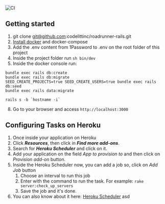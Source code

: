 ![CI](https://github.com/codelittinc/roadrunner-rails/workflows/CI/badge.svg)

## Getting started

1. git clone git@github.com:codelittinc/roadrunner-rails.git
2.  [Install docker](https://www.digitalocean.com/community/tutorials/how-to-install-and-use-docker-on-ubuntu-18-04) and docker-compose
3. Add the .env content from 1Password to .env on the root folder of this project
6. Inside the project folder run `sh bin/dev`
7. Inside the docker console run:

```
bundle exec rails db:create
bundle exec rails db:migrate
SEED_CREATE_PROJECTS=true SEED_CREATE_USERS=true bundle exec rails db:seed
bundle exec rails data:migrate

rails s -b `hostname -i`
```

8. Go to your browser and access `http://localhost:3000`

## Configuring Tasks on Heroku

1. Once inside your application on Heroku
2. Click ***Resources***, then click in ***Find more add-ons***.
3. Search for ***Heroku Scheduler*** and click on it.
4. Add your application on the field *App to provision to* and then click on *Provision add-on* button.
5. Inside the Heroku Scheduler now, you can add a job so, click on *Add Job* button
    1. Choose an interval to run this job
    2. Enter with the command to run the task. For example: 
    ```rake server:check_up_servers```
    3. Save the job and it's done.
6. You can also know about it here: [Heroku Scheduler](https://devcenter.heroku.com/articles/scheduler)
asd
